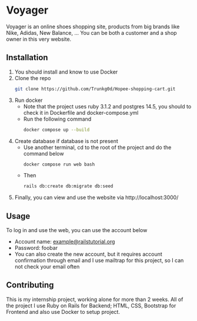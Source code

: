 # Voyager

Voyager is an online shoes shopping site, products from big brands like Nike, Adidas, New Balance, ... You can be both a customer and a shop owner in this very website.

## Installation

1. You should install and know to use Docker
2. Clone the repo
    ```sh
    git clone https://github.com/Trunkg0d/Hopee-shopping-cart.git
    ```
3. Run docker
    - Note that the project uses ruby 3.1.2 and postgres 14.5, you should to check it in Dockerfile and docker-compose.yml
    - Run the following command
        ```sh
        docker compose up --build
        ```
4. Create database if database is not present
    - Use another terminal, cd to the root of the project and do the command below
        ```sh
        docker compose run web bash
        ```
    - Then
        ```sh
        rails db:create db:migrate db:seed
        ```
5. Finally, you can view and use the website via http://localhost:3000/
## Usage
To log in and use the web, you can use the account below
- Account name: example@railstutorial.org
- Password: foobar
- You can also create the new account, but it requires account confirmation through email and I use mailtrap for this project, so I can not check your email often
## Contributing

This is my internship project, working alone for more than 2 weeks. All of the project I use Ruby on Rails for Backend; HTML, CSS, Bootstrap for Frontend and also use Docker to setup project.
